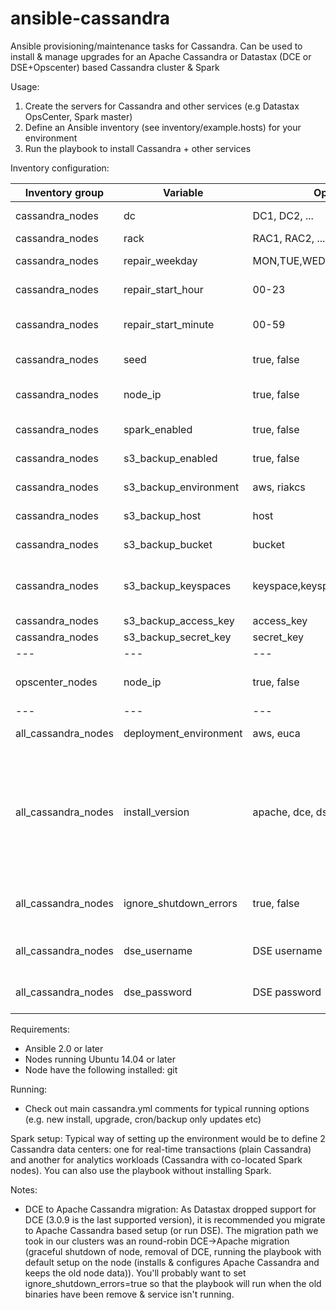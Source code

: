 # ansible-cassandra
Ansible provisioning/maintenance tasks for Cassandra. Can be used to install & manage upgrades for an Apache Cassandra or Datastax (DCE or DSE+Opscenter) based Cassandra cluster & Spark

Usage:

1. Create the servers for Cassandra and other services (e.g Datastax OpsCenter, Spark master)
2. Define an Ansible inventory (see inventory/example.hosts) for your environment
3. Run the playbook to install Cassandra + other services

Inventory configuration:

Inventory group | Variable | Options | Default | Description
--- | --- | --- | --- | ---
cassandra_nodes | dc | DC1, DC2, ... | - | data center of node
cassandra_nodes | rack | RAC1, RAC2, ... | - | rack of node
cassandra_nodes | repair_weekday | MON,TUE,WED,THU,FRI,SAT,SUN | - | day(s) to run repair on node
cassandra_nodes | repair_start_hour | 00-23 | 03 | hour to start cron based repair
cassandra_nodes | repair_start_minute | 00-59 | 0 | minute to start cron based repair
cassandra_nodes | seed | true, false | - | is the node a seed
cassandra_nodes | node_ip | true, false | - | IP for internal cluster communications
cassandra_nodes | spark_enabled | true, false | false | enable Spark on node (DSE only)
cassandra_nodes | s3_backup_enabled | true, false | false | enable S3 backups
cassandra_nodes | s3_backup_environment | aws, riakcs | - | environment for S3 backups
cassandra_nodes | s3_backup_host| host | - | S3 host (for non-AWS)
cassandra_nodes | s3_backup_bucket | bucket | - | S3 bucket where to store backups
cassandra_nodes | s3_backup_keyspaces | keyspace,keyspace,... | - | Cassandra keyspaces to backup (comma separated)
cassandra_nodes | s3_backup_access_key | access_key | - | S3 access key
cassandra_nodes | s3_backup_secret_key | secret_key | - | S3 secret key
--- | --- | --- | ---
opscenter_nodes | node_ip | true, false | - | IP for internal cluster communications
--- | --- | --- | ---
all_cassandra_nodes | deployment_environment | aws, euca | - | environment for installation
all_cassandra_nodes | install_version | apache, dce, dse | - | Cassandra to install (apache=Apache Cassandra, dce=Datastax Community Edition, dse=Datastax Enterprise Edition)
all_cassandra_nodes | ignore_shutdown_errors | true, false | false | Should we ignore errors with graceful node shutdown
all_cassandra_nodes | dse_username | DSE username | - | DSE username (only for DSE install)
all_cassandra_nodes | dse_password | DSE password | - | DSE password (only for DSE install)

Requirements:
- Ansible 2.0 or later
- Nodes running Ubuntu 14.04 or later
- Node have the following installed: git

Running:
- Check out main cassandra.yml comments for typical running options (e.g. new install, upgrade, cron/backup only updates etc)

Spark setup:
Typical way of setting up the environment would be to define 2 Cassandra data centers: one for real-time transactions (plain Cassandra) and
another for analytics workloads (Cassandra with co-located Spark nodes). You can also use the playbook without installing Spark.

Notes:
- DCE to Apache Cassandra migration: As Datastax dropped support for DCE (3.0.9 is the last supported version), it is recommended you migrate to 
Apache Cassandra based setup (or run DSE). The migration path we took in our clusters was an round-robin DCE->Apache migration (graceful shutdown of node, removal of DCE, running the playbook with default setup on the node (installs & configures Apache Cassandra and keeps the old node data)). You'll probably want to set
ignore_shutdown_errors=true so that the playbook will run when the old binaries have been remove & service isn't running.
